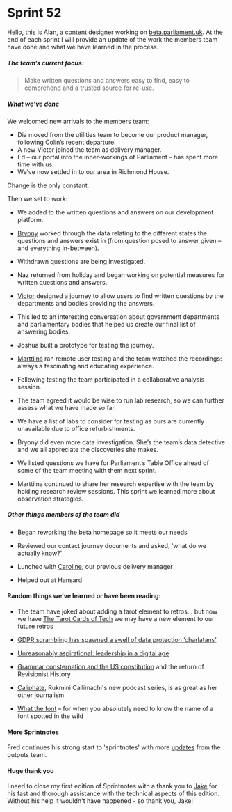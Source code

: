 # Sprint 52

Hello, this is Alan, a content designer working on [beta.parliament.uk](https://beta.parliament.uk/). At the end of each sprint I will provide an update of the work the members team have done and what we have learned in the process.

##### The team’s current focus:
> Make written questions and answers easy to find, easy to comprehend and a trusted source for re-use.

##### What we’ve done
We welcomed new arrivals to the members team:

* Dia moved from the utilities team to become our product manager, following Colin’s recent departure.
* A new Victor joined the team as delivery manager.
* Ed – our portal into the inner-workings of Parliament – has spent more time with us.
* We’ve now settled in to our area in Richmond House.

Change is the only constant.

Then we set to work:

* We added to the written questions and answers on our development platform.

* [Bryony](https://twitter.com/bryonywatson1?lang=en) worked through the data relating to the different states the questions and answers exist in (from question posed to answer given – and everything in-between).

* Withdrawn questions are being investigated.

* Naz returned from holiday and began working on potential measures for written questions and answers.

* [Victor](https://twitter.com/_victorhwang?lang=en) designed a journey to allow users to find written questions by the departments and bodies providing the answers.

* This led to an interesting conversation about government departments and parliamentary bodies that helped us create our final list of answering bodies.

* Joshua built a prototype for testing the journey.

* [Marttiina](https://twitter.com/marttiinak?lang=en) ran remote user testing and the team watched the recordings: always a fascinating and educating experience.

* Following testing the team participated in a collaborative analysis session.

* The team agreed it would be wise to run lab research, so we can further assess what we have made so far.

* We have a list of labs to consider for testing as ours are currently unavailable due to office refurbishments.

* Bryony did even more data investigation. She’s the team’s data detective and we all appreciate the discoveries she makes.

* We listed questions we have for Parliament’s Table Office ahead of some of the team meeting with them next sprint.

* Marttiina continued to share her research expertise with the team by holding research review sessions. This sprint we learned more about observation strategies.

##### Other things members of the team did

* Began reworking the beta homepage so it meets our needs

* Reviewed our contact journey documents and asked, ‘what do we actually know?’

* Lunched with [Caroline](https://twitter.com/carolinekippler), our previous delivery manager

* Helped out at Hansard

#### Random things we’ve learned or have been reading:

* The team have joked about adding a tarot element to retros… but now we have [The Tarot Cards of Tech](https://www.artefactgroup.com/the-tarot-cards-of-tech/) we may have a new element to our future retros

* [GDPR scrambling has spawned a swell of data protection ‘charlatans’](https://digiday.com/media/gdpr-scrambling-spawned-swell-data-protection-charlatans/)

* [Unreasonably aspirational: leadership in a digital age](https://medium.com/ontariodigital/unreasonably-aspirational-leadership-in-a-digital-age-8dda4d07e0)

* [Grammar consternation and the US constitution](http://revisionisthistory.com/episodes/21-divide-and-conquer) and the return of Revisionist History

* [Caliphate](https://www.nytimes.com/interactive/2018/podcasts/caliphate-isis-rukmini-callimachi.html), Rukmini Callimachi's new podcast series, is as great as her other journalism

* [What the font](https://www.myfonts.com/WhatTheFont/) – for when you absolutely need to know the name of a font spotted in the wild

#### More Sprintnotes
Fred continues his strong start to 'sprintnotes' with more [updates](https://ukparliament.github.io/sprintnotes.outputs/) from the outputs team. 

#### Huge thank you
I need to close my first edition of Sprintnotes with a thank you to [Jake](https://twitter.com/carboia) for his fast and thorough assistance with the technical aspects of this edition. Without his help it wouldn't have happened - so thank you, Jake!
